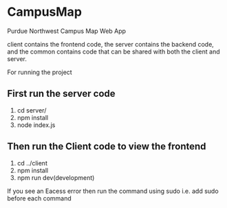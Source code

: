 # CampusMap
Purdue Northwest Campus Map Web App

client contains the frontend code, the server contains the backend code, and the common contains code that can be shared with both the client and server.

For running the project
## First run the server code
1. cd server/
2. npm install
3. node index.js
## Then run the Client code to view the frontend
1. cd ../client
2. npm install
3. npm run dev(development)

If you see an Eacess error then run the command using sudo i.e.  add sudo before each command

